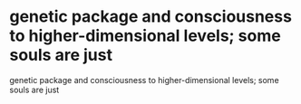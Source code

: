 # genetic package and consciousness to higher-dimensional levels; some souls are just

genetic package and consciousness to higher-dimensional levels; some souls are just